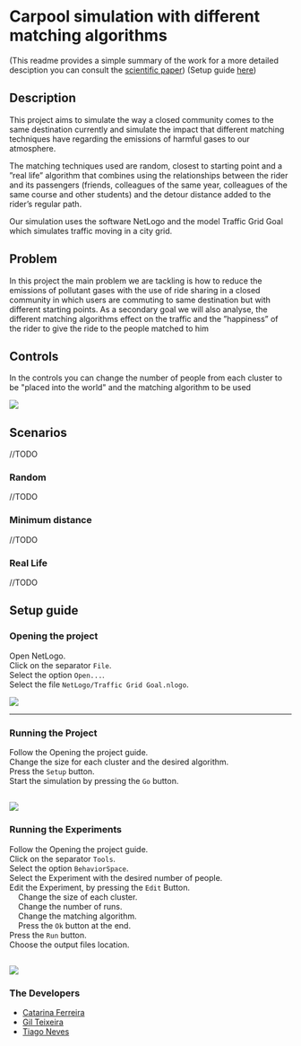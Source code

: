 # Carpool simulation with different matching algorithms

(This readme provides a simple summary of the work for a more detailed desciption you can consult the [scientific paper](https://github.com/LivingCat/MSSI1819/blob/master/Ride_Sharing_in_FEUP__Last_Assignment.pdf))
(Setup guide [here](#setup-guide))

## Description
This project aims to simulate the way a closed community comes to the same destination currently and simulate the impact that different matching techniques have regarding the emissions of harmful gases to our atmosphere.

The matching techniques used are random, closest to starting point and a ”real life” algorithm that combines using the relationships between the rider and its passengers (friends, colleagues of the same year, colleagues of the same course and other students) and the detour distance added to the rider’s regular path.

Our simulation uses the software NetLogo and the model Traffic Grid Goal which simulates traffic moving in a city grid.

## Problem

In this project the main problem we are tackling is how to reduce the emissions of pollutant gases with the use of ride sharing in a closed community in which users are commuting to same destination but with different starting points. As a secondary goal we will also analyse, the different matching algorithms effect on the traffic and the ”happiness” of the rider to give the ride to the people matched to him 

## Controls

In the controls you can change the number of people from each cluster to be "placed into the world" and the matching algorithm to be used

![](https://github.com/LivingCat/MSSI1819/blob/master/docs/controls.png)

## Scenarios
//TODO
### Random
//TODO
### Minimum distance
//TODO
### Real Life
//TODO

## Setup guide
### Opening the project

Open NetLogo.  
Click on the separator `File`.  
Select the option `Open...`.  
Select the file `NetLogo/Traffic Grid Goal.nlogo`.  

![](https://github.com/LivingCat/MSSI1819/blob/master/docs/open.gif)

---

### Running the Project

Follow the Opening the project guide.  
Change the size for each cluster and the desired algorithm.  
Press the `Setup` button.  
Start the simulation by pressing the `Go` button.   

![](https://github.com/LivingCat/MSSI1819/blob/master/docs/run.gif)
---

### Running the Experiments

Follow the Opening the project guide.  
Click on the separator `Tools`.  
Select the option `BehaviorSpace`.  
Select the Experiment with the desired number of people.  
Edit the Experiment, by pressing the `Edit` Button.  
&nbsp;&nbsp;&nbsp;&nbsp;Change the size of each cluster.  
&nbsp;&nbsp;&nbsp;&nbsp;Change the number of runs.  
&nbsp;&nbsp;&nbsp;&nbsp;Change the matching algorithm.  
&nbsp;&nbsp;&nbsp;&nbsp;Press the `Ok` button at the end.    
Press the `Run` button.   
Choose the output files location.  

![](https://github.com/LivingCat/MSSI1819/blob/master/docs/exp.gif)
---


### The Developers

- [Catarina Ferreira](https://github.com/LivingCat)
- [Gil Teixeira](https://github.com/GilTeixeira)
- [Tiago Neves](https://github.com/Tiago-Seven)

